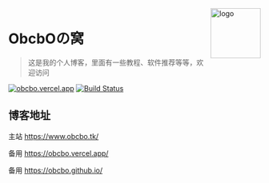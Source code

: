 <img src="https://cdn.jsdelivr.net/gh/obcbo/obcbo.github.io/img/favicon.png" alt="logo" width="100" height="100" align="right" />

# ObcbOの窝

> 这是我的个人博客，里面有一些教程、软件推荐等等，欢迎访问

[![obcbo.vercel.app](https://img.shields.io/badge/BLOG-ObcbOの窝-blue?style=flat-square&logo=hexo)](https://obcbo.vercel.app/)
[![Build Status](https://github.com/ObcbO/Hexo/workflows/autodeploy/badge.svg?branch=main)](https://github.com/ObcbO/obcbo.github.io)

## 博客地址

主站 <https://www.obcbo.tk/>

备用 <https://obcbo.vercel.app/>

备用 <https://obcbo.github.io/>
